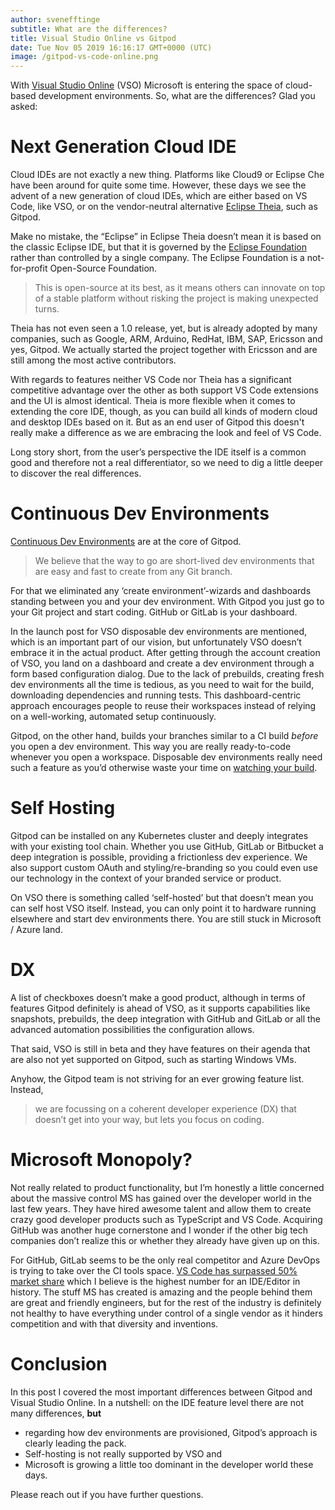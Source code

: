 ```yaml
---
author: svenefftinge
subtitle: What are the differences?
title: Visual Studio Online vs Gitpod
date: Tue Nov 05 2019 16:16:17 GMT+0000 (UTC)
image: /gitpod-vs-code-online.png
---
```


With [Visual Studio Online](https://visualstudio.microsoft.com/services/visual-studio-online/) (VSO) Microsoft is entering the space of cloud-based development environments. So, what are the differences? Glad you asked:

# Next Generation Cloud IDE

Cloud IDEs are not exactly a new thing. Platforms like Cloud9 or Eclipse Che have been around for quite some time. However, these days we see the advent of a new generation of cloud IDEs, which are either based on VS Code, like VSO, or on the vendor-neutral alternative [Eclipse Theia](https://theia-ide.org), such as Gitpod.

Make no mistake, the “Eclipse” in Eclipse Theia doesn’t mean it is based on the classic Eclipse IDE, but that it is governed by the [Eclipse Foundation](https://www.eclipse.org/org/) rather than controlled by a single company. The Eclipse Foundation is a not-for-profit Open-Source Foundation.

> This is open-source at its best, as it means others can innovate on top of a stable platform without risking the project is making unexpected turns.

Theia has not even seen a 1.0 release, yet, but is already adopted by many companies, such as Google, ARM, Arduino, RedHat, IBM, SAP, Ericsson and yes, Gitpod. We actually started the project together with Ericsson and are still among the most active contributors.

With regards to features neither VS Code nor Theia has a significant competitive advantage over the other as both support VS Code extensions and the UI is almost identical. Theia is more flexible when it comes to extending the core IDE, though, as you can build all kinds of modern cloud and desktop IDEs based on it. But as an end user of Gitpod this doesn't really make a difference as we are embracing the look and feel of VS Code.

Long story short, from the user’s perspective the IDE itself is a common good and therefore not a real differentiator, so we need to dig a little deeper to discover the real differences.

# Continuous Dev Environments

[Continuous Dev Environments](/blog/continuous-dev-environment-in-devops/) are at the core of Gitpod.

> We believe that the way to go are short-lived dev environments that are easy and fast to create from any Git branch.

For that we eliminated any ‘create environment’-wizards and dashboards standing between you and your dev environment. With Gitpod you just go to your Git project and start coding. GitHub or GitLab is your dashboard.

In the launch post for VSO disposable dev environments are mentioned, which is an important part of our vision, but unfortunately VSO doesn’t embrace it in the actual product. After getting through the account creation of VSO, you land on a dashboard and create a dev environment through a form based configuration dialog. Due to the lack of prebuilds, creating fresh dev environments all the time is tedious, as you need to wait for the build, downloading dependencies and running tests. This dashboard-centric approach encourages people to reuse their workspaces instead of relying on a well-working, automated setup continuously.

Gitpod, on the other hand, builds your branches similar to a CI build _before_ you open a dev environment. This way you are really ready-to-code whenever you open a workspace. Disposable dev environments really need such a feature as you’d otherwise waste your time on [watching your build](/blog/prebuilds/).

# Self Hosting

Gitpod can be installed on any Kubernetes cluster and deeply integrates with your existing tool chain. Whether you use GitHub, GitLab or Bitbucket a deep integration is possible, providing a frictionless dev experience. We also support custom OAuth and styling/re-branding so you could even use our technology in the context of your branded service or product.

On VSO there is something called ‘self-hosted’ but that doesn’t mean you can self host VSO itself. Instead, you can only point it to hardware running elsewhere and start dev environments there. You are still stuck in Microsoft / Azure land.

# DX

A list of checkboxes doesn’t make a good product, although in terms of features Gitpod definitely is ahead of VSO, as it supports capabilities like snapshots, prebuilds, the deep integration with GitHub and GitLab or all the advanced automation possibilities the configuration allows.

That said, VSO is still in beta and they have features on their agenda that are also not yet supported on Gitpod, such as starting Windows VMs.

Anyhow, the Gitpod team is not striving for an ever growing feature list. Instead,

> we are focussing on a coherent developer experience (DX) that doesn’t get into your way, but lets you focus on coding.

# Microsoft Monopoly?

Not really related to product functionality, but I’m honestly a little concerned about the massive control MS has gained over the developer world in the last few years. They have hired awesome talent and allow them to create crazy good developer products such as TypeScript and VS Code. Acquiring GitHub was another huge cornerstone and I wonder if the other big tech companies don’t realize this or whether they already have given up on this.

For GitHub, GitLab seems to be the only real competitor and Azure DevOps is trying to take over the CI tools space. [VS Code has surpassed 50% market share](https://insights.stackoverflow.com/survey/2019/#development-environments-and-tools) which I believe is the highest number for an IDE/Editor in history. The stuff MS has created is amazing and the people behind them are great and friendly engineers, but for the rest of the industry is definitely not healthy to have everything under control of a single vendor as it hinders competition and with that diversity and inventions.

# Conclusion

In this post I covered the most important differences between Gitpod and Visual Studio Online. In a nutshell:
on the IDE feature level there are not many differences, **but**

- regarding how dev environments are provisioned, Gitpod’s approach is clearly leading the pack.
- Self-hosting is not really supported by VSO and
- Microsoft is growing a little too dominant in the developer world these days.

Please reach out if you have further questions.
